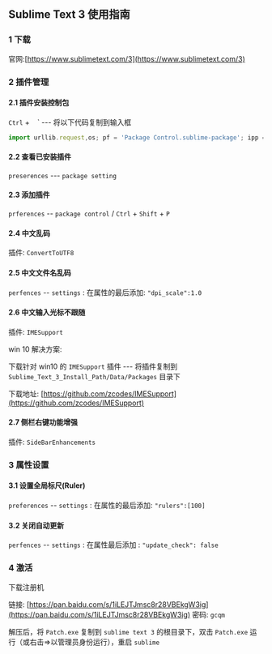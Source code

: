 ## Sublime Text 3 使用指南    



### 1 下载  

官网:[https://www.sublimetext.com/3](https://www.sublimetext.com/3)

### 2 插件管理  

#### 2.1 插件安装控制包  

`Ctrl` + ` ` `  --- 将以下代码复制到输入框  

```javascript
import urllib.request,os; pf = 'Package Control.sublime-package'; ipp = sublime.installed_packages_path(); urllib.request.install_opener( urllib.request.build_opener( urllib.request.ProxyHandler()) ); open(os.path.join(ipp, pf), 'wb').write(urllib.request.urlopen( 'http://sublime.wbond.net/' + pf.replace(' ','%20')).read())
```

#### 2.2 查看已安装插件  

`preserences`  ---  `package setting`  

#### 2.3 添加插件    

`prferences` -- `package control` /  `Ctrl` + `Shift` + `P`  

#### 2.4 中文乱码    

插件: `ConvertToUTF8`  

#### 2.5 中文文件名乱码    

`perfences` -- `settings` : 在属性的最后添加: `"dpi_scale":1.0`  

#### 2.6 中文输入光标不跟随    

插件: `IMESupport`  

win 10 解决方案:  

下载针对 win10 的 `IMESupport` 插件  --- 将插件复制到 `Sublime_Text_3_Install_Path/Data/Packages` 目录下 

下载地址: [https://github.com/zcodes/IMESupport](https://github.com/zcodes/IMESupport)  

#### 2.7 侧栏右键功能增强  

插件: `SideBarEnhancements`  

### 3 属性设置  

#### 3.1 设置全局标尺(Ruler)  

`preferences` -- `settings` : 在属性的最后添加: `"rulers":[100]`  

#### 3.2 关闭自动更新  

`perfences` -- `settings` : 在属性最后添加 : `"update_check": false`  

### 4 激活  

下载注册机  

链接: [https://pan.baidu.com/s/1iLEJTJmsc8r28VBEkgW3ig](https://pan.baidu.com/s/1iLEJTJmsc8r28VBEkgW3ig)  密码: `gcqm`  

解压后，将 `Patch.exe` 复制到 `sublime text 3` 的根目录下，双击 `Patch.exe` 运行（或右击=>以管理员身份运行），重启 `sublime` 



